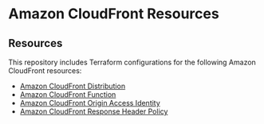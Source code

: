 # Amazon CloudFront Resources

## Resources

This repository includes Terraform configurations for the following Amazon CloudFront resources:

- [Amazon CloudFront Distribution](./distribution)
- [Amazon CloudFront Function](./function)
- [Amazon CloudFront Origin Access Identity](./origin_access_identity)
- [Amazon CloudFront Response Header Policy](./response_headers_policy)
